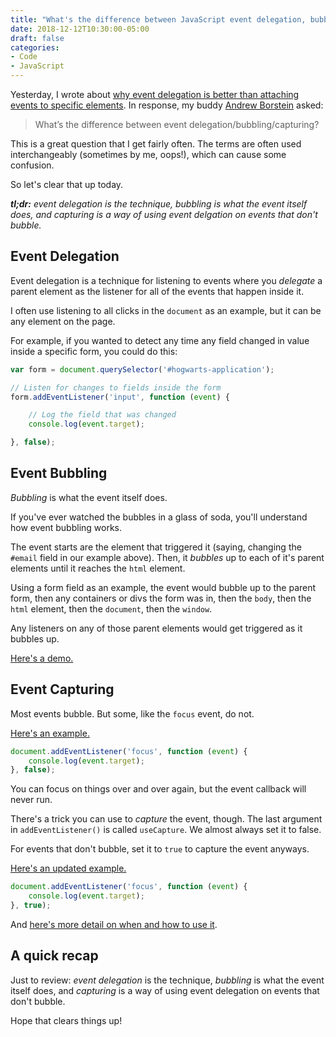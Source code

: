```yaml
---
title: "What's the difference between JavaScript event delegation, bubbling, and capturing?"
date: 2018-12-12T10:30:00-05:00
draft: false
categories:
- Code
- JavaScript
---
```


Yesterday, I wrote about [why event delegation is better than attaching events to specific elements](/why-is-javascript-event-delegation-better-than-attaching-events-to-each-element/). In response, my buddy [Andrew Borstein](https://andrewborstein.com/) asked:

> What’s the difference between event delegation/bubbling/capturing?

This is a great question that I get fairly often. The terms are often used interchangeably (sometimes by me, oops!), which can cause some confusion.

So let's clear that up today.

*__tl;dr:__ event delegation is the technique, bubbling is what the event itself does, and capturing is a way of using event delgation on events that don't bubble.*

## Event Delegation

Event delegation is a technique for listening to events where you *delegate* a parent element as the listener for all of the events that happen inside it.

I often use listening to all clicks in the `document` as an example, but it can be any element on the page.

For example, if you wanted to detect any time any field changed in value inside a specific form, you could do this:

```js
var form = document.querySelector('#hogwarts-application');

// Listen for changes to fields inside the form
form.addEventListener('input', function (event) {

	// Log the field that was changed
	console.log(event.target);

}, false);
```

## Event Bubbling

*Bubbling* is what the event itself does.

If you've ever watched the bubbles in a glass of soda, you'll understand how event bubbling works.

The event starts are the element that triggered it (saying, changing the `#email` field in our example above). Then, it *bubbles* up to each of it's parent elements until it reaches the `html` element.

Using a form field as an example, the event would bubble up to the parent form, then any containers or divs the form was in, then the `body`, then the `html` element, then the `document`, then the `window`.

Any listeners on any of those parent elements would get triggered as it bubbles up.

[Here's a demo.](https://codepen.io/cferdinandi/pen/YdXjxy)

## Event Capturing

Most events bubble. But some, like the `focus` event, do not.

[Here's an example.](https://codepen.io/cferdinandi/pen/pqJZdK)

```js
document.addEventListener('focus', function (event) {
	console.log(event.target);
}, false);
```

You can focus on things over and over again, but the event callback will never run.

There's a trick you can use to *capture* the event, though. The last argument in `addEventListener()` is called `useCapture`. We almost always set it to false.

For events that don't bubble, set it to `true` to capture the event anyways.

[Here's an updated example.](https://codepen.io/cferdinandi/pen/aPOjqg)

```js
document.addEventListener('focus', function (event) {
	console.log(event.target);
}, true);
```

And [here's more detail on when and how to use it](https://gomakethings.com/when-do-you-need-to-use-usecapture-with-addeventlistener/).

## A quick recap

Just to review: *event delegation* is the technique, *bubbling* is what the event itself does, and *capturing* is a way of using event delegation on events that don't bubble.

Hope that clears things up!